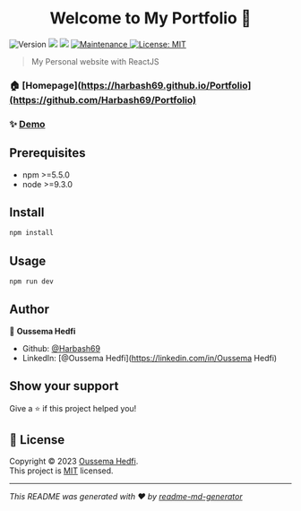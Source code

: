 <h1 align="center">Welcome to My Portfolio 👋</h1>
<p>
  <img alt="Version" src="https://img.shields.io/badge/version-1.0.0-blue.svg?cacheSeconds=2592000" />
  <img src="https://img.shields.io/badge/npm-%3E%3D5.5.0-blue.svg" />
  <img src="https://img.shields.io/badge/node-%3E%3D9.3.0-blue.svg" />
  <a href="https://github.com/kefranabg/readme-md-generator/graphs/commit-activity" target="_blank">
    <img alt="Maintenance" src="https://img.shields.io/badge/Maintained%3F-yes-green.svg" />
  </a>
  <a href="https://github.com/Harbash69/Portfolio/blob/main/LICENSE" target="_blank">
    <img alt="License: MIT" src="https://img.shields.io/github/license/Harbash69/Oussema Hedfi" />
  </a>
</p>

> My Personal website with ReactJS

### 🏠 [Homepage](https://harbash69.github.io/Portfolio](https://github.com/Harbash69/Portfolio)

### ✨ [Demo](https://harbash69.github.io/Portfolio)

## Prerequisites

- npm >=5.5.0
- node >=9.3.0

## Install

```sh
npm install
```

## Usage

```sh
npm run dev
```

## Author

👤 **Oussema Hedfi**

* Github: [@Harbash69](https://github.com/Harbash69)
* LinkedIn: [@Oussema Hedfi](https://linkedin.com/in/Oussema Hedfi)

## Show your support

Give a ⭐️ if this project helped you!

## 📝 License

Copyright © 2023 [Oussema Hedfi](https://github.com/Harbash69).<br />
This project is [MIT](https://github.com/Harbash69/Portfolio/blob/main/LICENSE) licensed.

***
_This README was generated with ❤️ by [readme-md-generator](https://github.com/kefranabg/readme-md-generator)_
